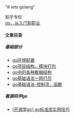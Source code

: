 "# lets golang" 

知乎专栏<br>
[go，从入门到职业](https://www.zhihu.com/column/c_1586138525887660032)

#### 文章目录
##### 基础部分
- [go环境配置](https://zhuanlan.zhihu.com/p/591706705)
- [go项目结构，模块打包](https://zhuanlan.zhihu.com/p/592141019)
- [go中的各种数据结构](https://zhuanlan.zhihu.com/p/592121832)
- [go基础语法一网打尽](https://zhuanlan.zhihu.com/p/592245384)
- [go基础语法-控制流，函数](https://zhuanlan.zhihu.com/p/592245384)
##### 看源码学go
- [[开源学go] go标准库实用技巧](https://zhuanlan.zhihu.com/p/595562756)